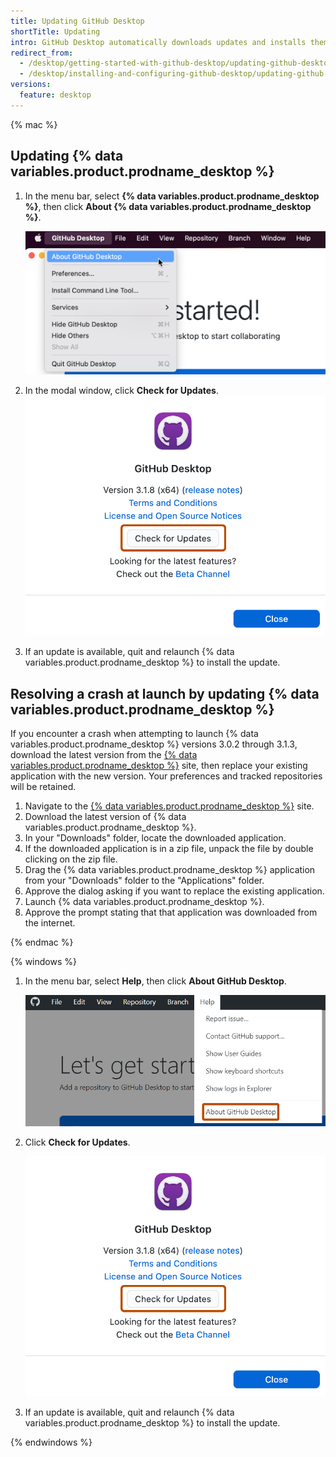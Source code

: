```yaml
---
title: Updating GitHub Desktop
shortTitle: Updating
intro: GitHub Desktop automatically downloads updates and installs them when you restart. You can also manually check for updates.
redirect_from:
  - /desktop/getting-started-with-github-desktop/updating-github-desktop
  - /desktop/installing-and-configuring-github-desktop/updating-github-desktop
versions:
  feature: desktop
---
```


{% mac %}

## Updating {% data variables.product.prodname_desktop %}

1. In the menu bar, select **{% data variables.product.prodname_desktop %}**, then click **About {% data variables.product.prodname_desktop %}**.

   ![Screenshot of the menu bar on a Mac. Under the open "GitHub Desktop" dropdown menu, a cursor hovers over "About GitHub Desktop", highlighted in blue.](/assets/images/help/desktop/desktop-menu-about-desktop-mac.png)

1. In the modal window, click **Check for Updates**.
   ![Screenshot of the "GitHub Desktop" window. Under version details and links to external resources, a button, labeled "Check for Updates", is outlined in orange.](/assets/images/help/desktop/check-for-updates.png)
1. If an update is available, quit and relaunch {% data variables.product.prodname_desktop %} to install the update.

## Resolving a crash at launch by updating {% data variables.product.prodname_desktop %}

If you encounter a crash when attempting to launch {% data variables.product.prodname_desktop %} versions 3.0.2 through 3.1.3, download the latest version from the [{% data variables.product.prodname_desktop %}](https://desktop.github.com) site, then replace your existing application with the new version. Your preferences and tracked repositories will be retained.

1. Navigate to the [{% data variables.product.prodname_desktop %}](https://desktop.github.com) site.
1. Download the latest version of {% data variables.product.prodname_desktop %}.
1. In your "Downloads" folder, locate the downloaded application.
1. If the downloaded application is in a zip file, unpack the file by double clicking on the zip file.
1. Drag the {% data variables.product.prodname_desktop %} application from your "Downloads" folder to the "Applications" folder.
1. Approve the dialog asking if you want to replace the existing application.
1. Launch {% data variables.product.prodname_desktop %}.
1. Approve the prompt stating that that application was downloaded from the internet.

{% endmac %}

{% windows %}

1. In the menu bar, select **Help**, then click **About GitHub Desktop**.

   ![Screenshot of the "GitHub Desktop" menu bar on Windows. In the open "Help" dropdown menu, an option labeled "About GitHub Desktop" is outlined in orange.](/assets/images/help/desktop/help-about-desktop-win.png)

1. Click **Check for Updates**.

   ![Screenshot of the "GitHub Desktop" window. Under version details and links to external resources, a button, labeled "Check for Updates", is outlined in orange.](/assets/images/help/desktop/check-for-updates.png)

1. If an update is available, quit and relaunch {% data variables.product.prodname_desktop %} to install the update.

{% endwindows %}

